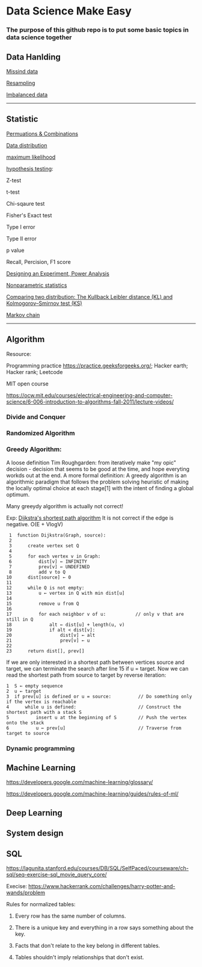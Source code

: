 # Data Science Make Easy
### The purpose of this github repo is to put some basic topics in data science together

## Data Hanlding
[Missind data](https://www.kaggle.com/dansbecker/handling-missing-values)

[Resampling](https://medium.com/analytics-vidhya/resampling-methods-statistical-learning-8c3da6fe6d24)

[Imbalanced data](https://machinelearningmastery.com/tactics-to-combat-imbalanced-classes-in-your-machine-learning-dataset/)

___
## Statistic

[Permuations & Combinations](https://www.mathsisfun.com/combinatorics/combinations-permutations.html)

[Data distribution](https://mathbitsnotebook.com/Algebra1/StatisticsData/STShapes.html)

[maximum likelihood](https://towardsdatascience.com/probability-concepts-explained-maximum-likelihood-estimation-c7b4342fdbb1)

[hypothesis testing](https://www.statisticshowto.datasciencecentral.com/probability-and-statistics/hypothesis-testing/):
    
Z-test

t-test

Chi-sqaure test

Fisher's Exact test 

Type I error

Type II error

p value

Recall, Percision, F1 score

[Designing an Experiment, Power Analysis](http://www.statsoft.com/Textbook/Power-Analysis)

[Nonparametric statistics](https://en.wikipedia.org/wiki/Nonparametric_statistics)

[Comparing two distribution: The Kullback Leibler distance (KL) and Kolmogorov–Smirnov test (KS)](https://stats.stackexchange.com/questions/9311/kullback-leibler-vs-kolmogorov-smirnov-distance)

[Markov chain](https://en.wikipedia.org/wiki/Markov_chain)

___   
## Algorithm
Resource: 

Programming practice https://practice.geeksforgeeks.org/; Hacker earth; Hacker rank; Leetcode

MIT open course

https://ocw.mit.edu/courses/electrical-engineering-and-computer-science/6-006-introduction-to-algorithms-fall-2011/lecture-videos/

### Divide and Conquer

### Randomized Algorithm

### Greedy Algorithm: 
A loose definition Tim Roughgarden: from iteratively make "my opic" decision - decision that seems to be good at the time, and hope everyting workds out at the end. A more formal definition: A greedy algorithm is an algorithmic paradigm that follows the problem solving heuristic of making the locally optimal choice at each stage[1] with the intent of finding a global optimum. 

Many greeydy algorithm is actually not correct!

Exp: [Dijkstra's shortest path algorithm](https://www.youtube.com/watch?v=_lHSawdgXpI) It is not correct if the edge is negative. O(E + VlogV)
```
 1  function Dijkstra(Graph, source):
 2
 3      create vertex set Q
 4
 5      for each vertex v in Graph:             
 6          dist[v] ← INFINITY                  
 7          prev[v] ← UNDEFINED                 
 8          add v to Q                      
10      dist[source] ← 0                        
11      
12      while Q is not empty:
13          u ← vertex in Q with min dist[u]    
14                                              
15          remove u from Q 
16          
17          for each neighbor v of u:           // only v that are still in Q
18              alt ← dist[u] + length(u, v)
19              if alt < dist[v]:               
20                  dist[v] ← alt 
21                  prev[v] ← u 
22
23      return dist[], prev[]
```
If we are only interested in a shortest path between vertices source and target, we can terminate the search after line 15 if u = target. Now we can read the shortest path from source to target by reverse iteration:

    1  S ← empty sequence
    2  u ← target
    3  if prev[u] is defined or u = source:          // Do something only if the vertex is reachable
    4      while u is defined:                       // Construct the shortest path with a stack S
    5          insert u at the beginning of S        // Push the vertex onto the stack
    6          u ← prev[u]                           // Traverse from target to source

### Dynamic programming


## Machine Learning 

https://developers.google.com/machine-learning/glossary/

https://developers.google.com/machine-learning/guides/rules-of-ml/

## Deep Learning

## System design

## SQL
https://lagunita.stanford.edu/courses/DB/SQL/SelfPaced/courseware/ch-sql/seq-exercise-sql_movie_query_core/

Execise:
https://www.hackerrank.com/challenges/harry-potter-and-wands/problem

Rules for normalized tables:

1. Every row has the same number of columns.

2. There is a unique key and everything in a row says something about the key.

3. Facts that don't relate to the key belong in different tables.

4. Tables shouldn't imply relationships that don't exist.





